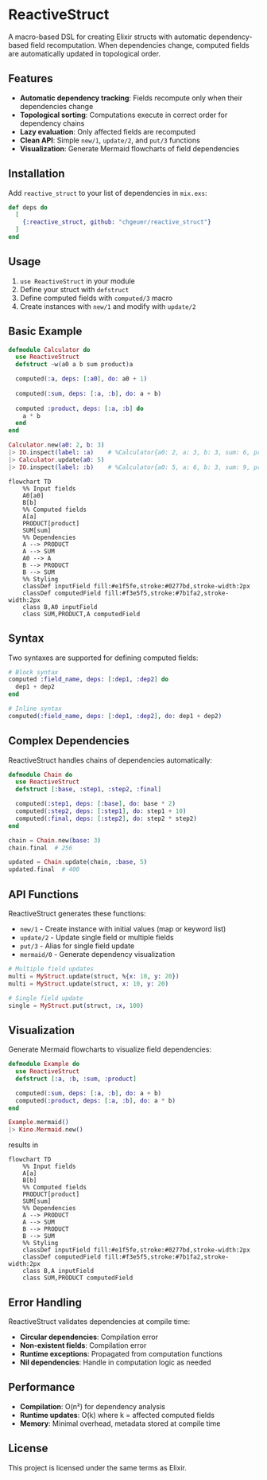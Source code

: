 # ReactiveStruct

A macro-based DSL for creating Elixir structs with automatic dependency-based field recomputation. When dependencies change, computed fields are automatically updated in topological order.

## Features

- **Automatic dependency tracking**: Fields recompute only when their dependencies change
- **Topological sorting**: Computations execute in correct order for dependency chains
- **Lazy evaluation**: Only affected fields are recomputed
- **Clean API**: Simple `new/1`, `update/2`, and `put/3` functions
- **Visualization**: Generate Mermaid flowcharts of field dependencies

## Installation

Add `reactive_struct` to your list of dependencies in `mix.exs`:

```elixir
def deps do
  [
    {:reactive_struct, github: "chgeuer/reactive_struct"}
  ]
end
```

## Usage

1. `use ReactiveStruct` in your module
2. Define your struct with `defstruct`
3. Define computed fields with `computed/3` macro
4. Create instances with `new/1` and modify with `update/2`

## Basic Example

```elixir
defmodule Calculator do
  use ReactiveStruct
  defstruct ~w(a0 a b sum product)a

  computed(:a, deps: [:a0], do: a0 + 1)
  
  computed(:sum, deps: [:a, :b], do: a + b)
  
  computed :product, deps: [:a, :b] do
    a * b
  end
end

Calculator.new(a0: 2, b: 3)
|> IO.inspect(label: :a)    # %Calculator{a0: 2, a: 3, b: 3, sum: 6, product: 9}
|> Calculator.update(a0: 5)
|> IO.inspect(label: :b)    # %Calculator{a0: 5, a: 6, b: 3, sum: 9, product: 18}
```

```mermaid
flowchart TD
    %% Input fields
    A0[a0]
    B[b]
    %% Computed fields
    A[a]
    PRODUCT[product]
    SUM[sum]
    %% Dependencies
    A --> PRODUCT
    A --> SUM
    A0 --> A
    B --> PRODUCT
    B --> SUM
    %% Styling
    classDef inputField fill:#e1f5fe,stroke:#0277bd,stroke-width:2px
    classDef computedField fill:#f3e5f5,stroke:#7b1fa2,stroke-width:2px
    class B,A0 inputField
    class SUM,PRODUCT,A computedField
```

## Syntax

Two syntaxes are supported for defining computed fields:

```elixir
# Block syntax
computed :field_name, deps: [:dep1, :dep2] do
  dep1 + dep2
end

# Inline syntax
computed(:field_name, deps: [:dep1, :dep2], do: dep1 + dep2)
```

## Complex Dependencies

ReactiveStruct handles chains of dependencies automatically:

```elixir
defmodule Chain do
  use ReactiveStruct
  defstruct [:base, :step1, :step2, :final]

  computed(:step1, deps: [:base], do: base * 2)
  computed(:step2, deps: [:step1], do: step1 + 10)
  computed(:final, deps: [:step2], do: step2 * step2)
end

chain = Chain.new(base: 3)
chain.final  # 256

updated = Chain.update(chain, :base, 5)
updated.final  # 400
```

## API Functions

ReactiveStruct generates these functions:

- `new/1` - Create instance with initial values (map or keyword list)
- `update/2` - Update single field or multiple fields
- `put/3` - Alias for single field update
- `mermaid/0` - Generate dependency visualization

```elixir
# Multiple field updates
multi = MyStruct.update(struct, %{x: 10, y: 20})
multi = MyStruct.update(struct, x: 10, y: 20)

# Single field update
single = MyStruct.put(struct, :x, 100)
```

## Visualization

Generate Mermaid flowcharts to visualize field dependencies:

```elixir
defmodule Example do
  use ReactiveStruct
  defstruct [:a, :b, :sum, :product]

  computed(:sum, deps: [:a, :b], do: a + b)
  computed(:product, deps: [:a, :b], do: a * b)
end

Example.mermaid()
|> Kino.Mermaid.new()
```

results in 

```mermaid
flowchart TD
    %% Input fields
    A[a]
    B[b]
    %% Computed fields
    PRODUCT[product]
    SUM[sum]
    %% Dependencies
    A --> PRODUCT
    A --> SUM
    B --> PRODUCT
    B --> SUM
    %% Styling
    classDef inputField fill:#e1f5fe,stroke:#0277bd,stroke-width:2px
    classDef computedField fill:#f3e5f5,stroke:#7b1fa2,stroke-width:2px
    class B,A inputField
    class SUM,PRODUCT computedField
```

## Error Handling

ReactiveStruct validates dependencies at compile time:

- **Circular dependencies**: Compilation error
- **Non-existent fields**: Compilation error
- **Runtime exceptions**: Propagated from computation functions
- **Nil dependencies**: Handle in computation logic as needed

## Performance

- **Compilation**: O(n²) for dependency analysis
- **Runtime updates**: O(k) where k = affected computed fields
- **Memory**: Minimal overhead, metadata stored at compile time

## License

This project is licensed under the same terms as Elixir.